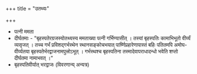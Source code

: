 +++
title = "उतथ्यः"

+++
- पत्नी ममता
- दीर्घतमाः - "बृहस्पतेरग्रजस्योतथ्यस्य ममताख्या पत्नी गर्भिण्यासीत् । तस्यां बृहस्पतिः कामाभिभूतो वीर्य्यं व्यसृजत् । तच्च गर्भं प्रविशद्गर्भस्थेन स्थानसङ्कोचभयात् पार्ष्णिप्रहारेणापास्तं बहिः पतितमपि अमोघ\- वीर्य्यतया बृहस्पतेर्भरद्वाजनामपुत्त्रोऽभूत् । गर्भस्थश्च बृहस्पतिना तस्मादेवापराधादन्धो भवेति शप्तो दीर्घतमा नामाभवत् ।"
- बृहस्पतिवीर्यात् भरद्वाजः (विवरणान्य् अन्यत्र)
